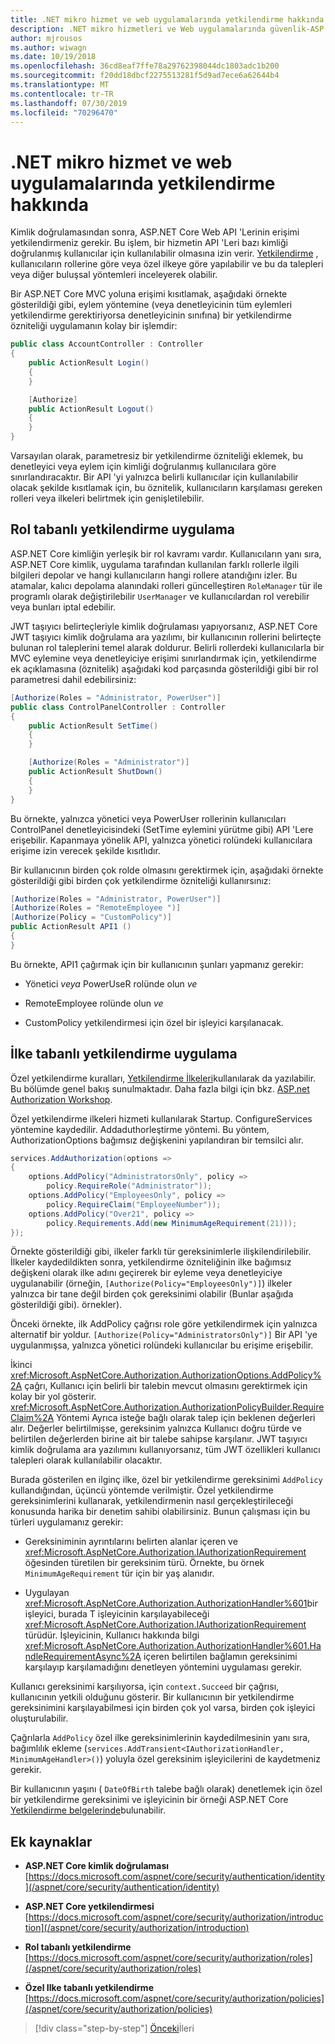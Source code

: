 ```yaml
---
title: .NET mikro hizmet ve web uygulamalarında yetkilendirme hakkında
description: .NET mikro hizmetleri ve Web uygulamalarında güvenlik-ASP.NET Core uygulamalar-rol tabanlı ve ilke tabanlı başlıca yetkilendirme seçeneklerine genel bakış alın.
author: mjrousos
ms.author: wiwagn
ms.date: 10/19/2018
ms.openlocfilehash: 36cd8eaf7ffe78a29762398044dc1803adc1b200
ms.sourcegitcommit: f20dd18dbcf2275513281f5d9ad7ece6a62644b4
ms.translationtype: MT
ms.contentlocale: tr-TR
ms.lasthandoff: 07/30/2019
ms.locfileid: "70296470"
---
```

# <a name="about-authorization-in-net-microservices-and-web-applications"></a>.NET mikro hizmet ve web uygulamalarında yetkilendirme hakkında

Kimlik doğrulamasından sonra, ASP.NET Core Web API 'Lerinin erişimi yetkilendirmeniz gerekir. Bu işlem, bir hizmetin API 'Leri bazı kimliği doğrulanmış kullanıcılar için kullanılabilir olmasına izin verir. [Yetkilendirme](/aspnet/core/security/authorization/introduction) , kullanıcıların rollerine göre veya özel ilkeye göre yapılabilir ve bu da talepleri veya diğer buluşsal yöntemleri inceleyerek olabilir.

Bir ASP.NET Core MVC yoluna erişimi kısıtlamak, aşağıdaki örnekte gösterildiği gibi, eylem yöntemine (veya denetleyicinin tüm eylemleri yetkilendirme gerektiriyorsa denetleyicinin sınıfına) bir yetkilendirme özniteliği uygulamanın kolay bir işlemdir:

```csharp
public class AccountController : Controller
{
    public ActionResult Login()
    {
    }

    [Authorize]
    public ActionResult Logout()
    {
    }
}
```

Varsayılan olarak, parametresiz bir yetkilendirme özniteliği eklemek, bu denetleyici veya eylem için kimliği doğrulanmış kullanıcılara göre sınırlandıracaktır. Bir API 'yi yalnızca belirli kullanıcılar için kullanılabilir olacak şekilde kısıtlamak için, bu öznitelik, kullanıcıların karşılaması gereken rolleri veya ilkeleri belirtmek için genişletilebilir.

## <a name="implement-role-based-authorization"></a>Rol tabanlı yetkilendirme uygulama

ASP.NET Core kimliğin yerleşik bir rol kavramı vardır. Kullanıcıların yanı sıra, ASP.NET Core kimlik, uygulama tarafından kullanılan farklı rollerle ilgili bilgileri depolar ve hangi kullanıcıların hangi rollere atandığını izler. Bu atamalar, kalıcı depolama alanındaki rolleri güncelleştiren `RoleManager` tür ile programlı olarak değiştirilebilir `UserManager` ve kullanıcılardan rol verebilir veya bunları iptal edebilir.

JWT taşıyıcı belirteçleriyle kimlik doğrulaması yapıyorsanız, ASP.NET Core JWT taşıyıcı kimlik doğrulama ara yazılımı, bir kullanıcının rollerini belirteçte bulunan rol taleplerini temel alarak doldurur. Belirli rollerdeki kullanıcılarla bir MVC eylemine veya denetleyiciye erişimi sınırlandırmak için, yetkilendirme ek açıklamasına (öznitelik) aşağıdaki kod parçasında gösterildiği gibi bir rol parametresi dahil edebilirsiniz:

```csharp
[Authorize(Roles = "Administrator, PowerUser")]
public class ControlPanelController : Controller
{
    public ActionResult SetTime()
    {
    }

    [Authorize(Roles = "Administrator")]
    public ActionResult ShutDown()
    {
    }
}
```

Bu örnekte, yalnızca yönetici veya PowerUser rollerinin kullanıcıları ControlPanel denetleyicisindeki (SetTime eylemini yürütme gibi) API 'Lere erişebilir. Kapanmaya yönelik API, yalnızca yönetici rolündeki kullanıcılara erişime izin verecek şekilde kısıtlıdır.

Bir kullanıcının birden çok rolde olmasını gerektirmek için, aşağıdaki örnekte gösterildiği gibi birden çok yetkilendirme özniteliği kullanırsınız:

```csharp
[Authorize(Roles = "Administrator, PowerUser")]
[Authorize(Roles = "RemoteEmployee ")]
[Authorize(Policy = "CustomPolicy")]
public ActionResult API1 ()
{
}
```

Bu örnekte, API1 çağırmak için bir kullanıcının şunları yapmanız gerekir:

- Yönetici *veya* PowerUseR rolünde olun *ve*

- RemoteEmployee rolünde olun *ve*

- CustomPolicy yetkilendirmesi için özel bir işleyici karşılanacak.

## <a name="implement-policy-based-authorization"></a>İlke tabanlı yetkilendirme uygulama

Özel yetkilendirme kuralları, [Yetkilendirme İlkeleri](https://docs.asp.net/en/latest/security/authorization/policies.html)kullanılarak da yazılabilir. Bu bölümde genel bakış sunulmaktadır. Daha fazla bilgi için bkz. [ASP.net Authorization Workshop](https://github.com/blowdart/AspNetAuthorizationWorkshop).

Özel yetkilendirme ilkeleri hizmeti kullanılarak Startup. ConfigureServices yöntemine kaydedilir. Addaduthorleştirme yöntemi. Bu yöntem, AuthorizationOptions bağımsız değişkenini yapılandıran bir temsilci alır.

```csharp
services.AddAuthorization(options =>
{
    options.AddPolicy("AdministratorsOnly", policy =>
        policy.RequireRole("Administrator"));
    options.AddPolicy("EmployeesOnly", policy =>
        policy.RequireClaim("EmployeeNumber"));
    options.AddPolicy("Over21", policy =>
        policy.Requirements.Add(new MinimumAgeRequirement(21)));
});
```

Örnekte gösterildiği gibi, ilkeler farklı tür gereksinimlerle ilişkilendirilebilir. İlkeler kaydedildikten sonra, yetkilendirme özniteliğinin ilke bağımsız değişkeni olarak ilke adını geçirerek bir eyleme veya denetleyiciye uygulanabilir (örneğin, `[Authorize(Policy="EmployeesOnly")]`) ilkeler yalnızca bir tane değil birden çok gereksinimi olabilir (Bunlar aşağıda gösterildiği gibi). örnekler).

Önceki örnekte, ilk AddPolicy çağrısı role göre yetkilendirmek için yalnızca alternatif bir yoldur. `[Authorize(Policy="AdministratorsOnly")]` Bir API 'ye uygulanmışsa, yalnızca yönetici rolündeki kullanıcılar bu erişime erişebilir.

İkinci <xref:Microsoft.AspNetCore.Authorization.AuthorizationOptions.AddPolicy%2A> çağrı, Kullanıcı için belirli bir talebin mevcut olmasını gerektirmek için kolay bir yol gösterir. <xref:Microsoft.AspNetCore.Authorization.AuthorizationPolicyBuilder.RequireClaim%2A> Yöntemi Ayrıca isteğe bağlı olarak talep için beklenen değerleri alır. Değerler belirtilmişse, gereksinim yalnızca Kullanıcı doğru türde ve belirtilen değerlerden birine ait bir talebe sahipse karşılanır. JWT taşıyıcı kimlik doğrulama ara yazılımını kullanıyorsanız, tüm JWT özellikleri kullanıcı talepleri olarak kullanılabilir olacaktır.

Burada gösterilen en ilginç ilke, özel bir yetkilendirme gereksinimi `AddPolicy` kullandığından, üçüncü yöntemde verilmiştir. Özel yetkilendirme gereksinimlerini kullanarak, yetkilendirmenin nasıl gerçekleştirileceği konusunda harika bir denetim sahibi olabilirsiniz. Bunun çalışması için bu türleri uygulamanız gerekir:

- Gereksiniminin ayrıntılarını belirten alanlar içeren ve <xref:Microsoft.AspNetCore.Authorization.IAuthorizationRequirement> öğesinden türetilen bir gereksinim türü. Örnekte, bu örnek `MinimumAgeRequirement` tür için bir yaş alanıdır.

- Uygulayan <xref:Microsoft.AspNetCore.Authorization.AuthorizationHandler%601>bir işleyici, burada T işleyicinin karşılayabileceği <xref:Microsoft.AspNetCore.Authorization.IAuthorizationRequirement> türüdür. İşleyicinin, Kullanıcı hakkında bilgi <xref:Microsoft.AspNetCore.Authorization.AuthorizationHandler%601.HandleRequirementAsync%2A> içeren belirtilen bağlamın gereksinimi karşılayıp karşılamadığını denetleyen yöntemini uygulaması gerekir.

Kullanıcı gereksinimi karşılıyorsa, için `context.Succeed` bir çağrısı, kullanıcının yetkili olduğunu gösterir. Bir kullanıcının bir yetkilendirme gereksinimini karşılayabilmesi için birden çok yol varsa, birden çok işleyici oluşturulabilir.

Çağrılarla `AddPolicy` özel ilke gereksinimlerinin kaydedilmesinin yanı sıra, bağımlılık ekleme (`services.AddTransient<IAuthorizationHandler, MinimumAgeHandler>()`) yoluyla özel gereksinim işleyicilerini de kaydetmeniz gerekir.

Bir kullanıcının yaşını ( `DateOfBirth` talebe bağlı olarak) denetlemek için özel bir yetkilendirme gereksinimi ve işleyicinin bir örneği ASP.NET Core [Yetkilendirme belgelerinde](https://docs.asp.net/en/latest/security/authorization/policies.html)bulunabilir.

## <a name="additional-resources"></a>Ek kaynaklar

- **ASP.NET Core kimlik doğrulaması** \
  [https://docs.microsoft.com/aspnet/core/security/authentication/identity](/aspnet/core/security/authentication/identity)

- **ASP.NET Core yetkilendirmesi** \
  [https://docs.microsoft.com/aspnet/core/security/authorization/introduction](/aspnet/core/security/authorization/introduction)

- **Rol tabanlı yetkilendirme** \
  [https://docs.microsoft.com/aspnet/core/security/authorization/roles](/aspnet/core/security/authorization/roles)

- **Özel Ilke tabanlı yetkilendirme** \
  [https://docs.microsoft.com/aspnet/core/security/authorization/policies](/aspnet/core/security/authorization/policies)

>[!div class="step-by-step"]
>[Önceki](index.md)İleri
>[](developer-app-secrets-storage.md)
